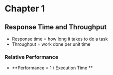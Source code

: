 # Chapter 1
## Response Time and Throughput
* Response time = how long it takes to do a task
* Throughput = work done per unit time
### Relative Performance
* **Performance = 1 / Execution Time **
